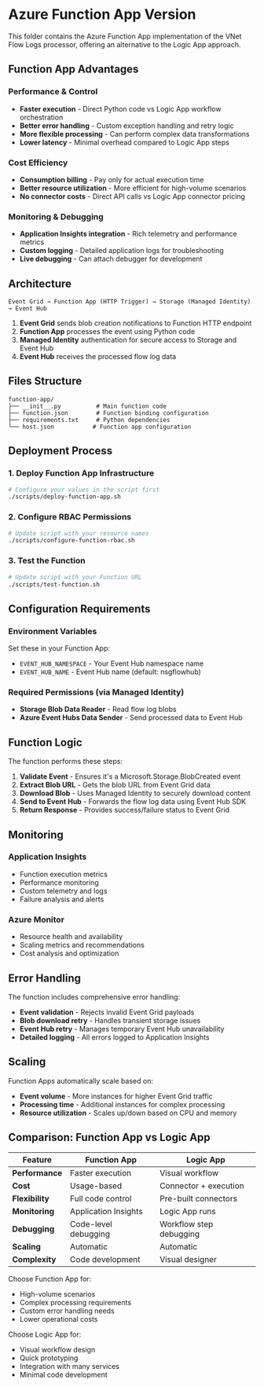 # Azure Function App Version

This folder contains the Azure Function App implementation of the VNet Flow Logs processor, offering an alternative to the Logic App approach.

## Function App Advantages

### Performance & Control
- **Faster execution** - Direct Python code vs Logic App workflow orchestration
- **Better error handling** - Custom exception handling and retry logic
- **More flexible processing** - Can perform complex data transformations
- **Lower latency** - Minimal overhead compared to Logic App steps

### Cost Efficiency
- **Consumption billing** - Pay only for actual execution time
- **Better resource utilization** - More efficient for high-volume scenarios
- **No connector costs** - Direct API calls vs Logic App connector pricing

### Monitoring & Debugging
- **Application Insights integration** - Rich telemetry and performance metrics
- **Custom logging** - Detailed application logs for troubleshooting
- **Live debugging** - Can attach debugger for development

## Architecture

```
Event Grid → Function App (HTTP Trigger) → Storage (Managed Identity) → Event Hub
```

1. **Event Grid** sends blob creation notifications to Function HTTP endpoint
2. **Function App** processes the event using Python code
3. **Managed Identity** authentication for secure access to Storage and Event Hub
4. **Event Hub** receives the processed flow log data

## Files Structure

```
function-app/
├── __init__.py          # Main function code
├── function.json        # Function binding configuration
├── requirements.txt     # Python dependencies
└── host.json           # Function app configuration
```

## Deployment Process

### 1. Deploy Function App Infrastructure
```bash
# Configure your values in the script first
./scripts/deploy-function-app.sh
```

### 2. Configure RBAC Permissions
```bash
# Update script with your resource names
./scripts/configure-function-rbac.sh
```

### 3. Test the Function
```bash
# Update script with your Function URL
./scripts/test-function.sh
```

## Configuration Requirements

### Environment Variables
Set these in your Function App:
- `EVENT_HUB_NAMESPACE` - Your Event Hub namespace name
- `EVENT_HUB_NAME` - Event Hub name (default: nsgflowhub)

### Required Permissions (via Managed Identity)
- **Storage Blob Data Reader** - Read flow log blobs
- **Azure Event Hubs Data Sender** - Send processed data to Event Hub

## Function Logic

The function performs these steps:

1. **Validate Event** - Ensures it's a Microsoft.Storage.BlobCreated event
2. **Extract Blob URL** - Gets the blob URL from Event Grid data
3. **Download Blob** - Uses Managed Identity to securely download content
4. **Send to Event Hub** - Forwards the flow log data using Event Hub SDK
5. **Return Response** - Provides success/failure status to Event Grid

## Monitoring

### Application Insights
- Function execution metrics
- Performance monitoring  
- Custom telemetry and logs
- Failure analysis and alerts

### Azure Monitor
- Resource health and availability
- Scaling metrics and recommendations
- Cost analysis and optimization

## Error Handling

The function includes comprehensive error handling:
- **Event validation** - Rejects invalid Event Grid payloads
- **Blob download retry** - Handles transient storage issues
- **Event Hub retry** - Manages temporary Event Hub unavailability
- **Detailed logging** - All errors logged to Application Insights

## Scaling

Function Apps automatically scale based on:
- **Event volume** - More instances for higher Event Grid traffic
- **Processing time** - Additional instances for complex processing
- **Resource utilization** - Scales up/down based on CPU and memory

## Comparison: Function App vs Logic App

| Feature | Function App | Logic App |
|---------|-------------|-----------|
| **Performance** | Faster execution | Visual workflow |
| **Cost** | Usage-based | Connector + execution |
| **Flexibility** | Full code control | Pre-built connectors |
| **Monitoring** | Application Insights | Logic App runs |
| **Debugging** | Code-level debugging | Workflow step debugging |
| **Scaling** | Automatic | Automatic |
| **Complexity** | Code development | Visual designer |

Choose Function App for:
- High-volume scenarios
- Complex processing requirements
- Custom error handling needs
- Lower operational costs

Choose Logic App for:
- Visual workflow design
- Quick prototyping
- Integration with many services
- Minimal code development
